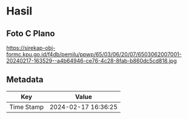# Hasil

## Foto C Plano

https://sirekap-obj-formc.kpu.go.id/f4db/pemilu/ppwp/65/03/06/20/07/6503062007001-20240217-163529--a4b64946-ce76-4c28-8fab-b860dc5cd818.jpg


## Metadata

| Key        | Value               |
| ---------- | ------------------- |
| Time Stamp | 2024-02-17 16:36:25 |



